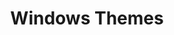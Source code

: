 ---
layout: default
title: Windows Themes
nav_order: 1
parent: Themes
grand_parent: Home
permalink: /themes/windows
---
